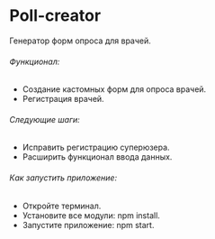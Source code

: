 # Poll-creator
Генератор форм опроса для врачей.

###### Функционал:

- Создание кастомных форм для опроса врачей.
- Регистрация врачей.

###### Следующие шаги:

- Исправить регистрацию суперюзера.
- Расширить функционал ввода данных.

###### Как запустить приложение:
- Откройте терминал.
- Установите все модули: npm install.
- Запустите приложение: npm start.